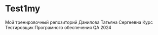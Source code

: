 # Test1my

Мой тренировочный репозиторий
Данилова Татьяна Сергеевна
Курс Тестировщик Програмного обеспечения QA
2024

